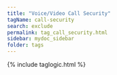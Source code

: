 ```yaml
---
title: "Voice/Video Call Security"
tagName: call-security
search: exclude
permalink: tag_call_security.html
sidebar: mydoc_sidebar
folder: tags
---
```

{% include taglogic.html %}